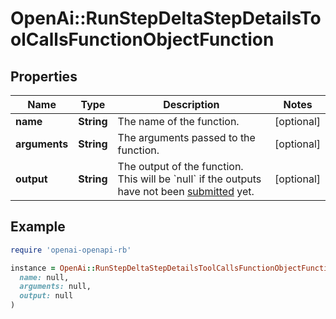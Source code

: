 # OpenAi::RunStepDeltaStepDetailsToolCallsFunctionObjectFunction

## Properties

| Name | Type | Description | Notes |
| ---- | ---- | ----------- | ----- |
| **name** | **String** | The name of the function. | [optional] |
| **arguments** | **String** | The arguments passed to the function. | [optional] |
| **output** | **String** | The output of the function. This will be &#x60;null&#x60; if the outputs have not been [submitted](/docs/api-reference/runs/submitToolOutputs) yet. | [optional] |

## Example

```ruby
require 'openai-openapi-rb'

instance = OpenAi::RunStepDeltaStepDetailsToolCallsFunctionObjectFunction.new(
  name: null,
  arguments: null,
  output: null
)
```

